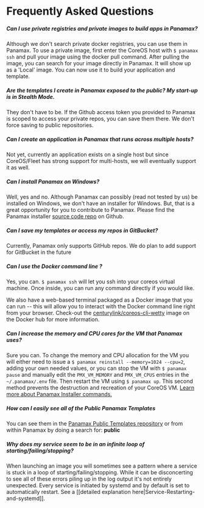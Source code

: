 # Frequently Asked Questions

##### Can I use private registries and private images to build apps in Panamax?

Although we don't search private docker registries, you can use them in Panamax. To use a private image, first enter the CoreOS host with `$ panamax ssh` and pull your image using the docker pull command. After pulling the image, you can search for your image directly in Panamax. It will show up as a 'Local' image. You can now use it to build your application and template.

##### Are the templates I create in Panamax exposed to the public? My start-up is in Stealth Mode. 

They don't have to be. If the Github access token you provided to Panamax is scoped to access your private repos, you can save them there. We don't force saving to public repositories.

##### Can I create an application in Panamax that runs across multiple hosts? 

Not yet, currently an application exists on a single host but since CoreOS/Fleet has strong support for multi-hosts, we will eventually support it as well. 

##### Can I install Panamax on Windows?

Well, yes and no. Although Panamax can possibly (read not tested by us) be installed on Windows, we don't have an installer for Windows. But, that is a great opportunity for you to contribute to Panamax. Please find the Panamax installer [source code repo](https://github.com/CenturyLinkLabs/panamax-coreos) on Github.

##### Can I save my templates or access my repos in GitBucket?

Currently, Panamax only supports GitHub repos. We do plan to add support for GitBucket in the future

##### Can I use the Docker command line ? 

Yes, you can. `$ panamax ssh` will let you ssh into your coreos virtual machine. Once inside, you can run any command directly if you would like. 

We also have a web-based terminal packaged as a Docker image that you can run -- this will allow you to interact with the Docker command line right from your browser. Check-out the [centurylink/coreos-cli-wetty](https://registry.hub.docker.com/u/centurylink/coreos-cli-wetty/) image on the Docker hub for more information.

##### Can I increase the memory and CPU cores for the VM that Panamax uses?

Sure you can. To change the memory and CPU allocation for the VM you will either need to issue a `$ panamax reinstall --memory=1024 --cpu=2`, adding your own needed values, or you can stop the VM with `$ panamax pause` and manually edit the `PMX_VM_MEMORY` and `PMX_VM_CPUS` entries in the `~/.panamax/.env` file. Then restart the VM using `$ panamax up`. This second method prevents the destruction and recreation of your CoreOS VM. [Learn more about Panamax Installer commands.](https://github.com/CenturyLinkLabs/panamax-ui/wiki/Panamax-Installer-Commands)

##### How can I easily see all of the Public Panamax Templates

You can see them in the [Panamax Public Templates repository](https://github.com/CenturyLinkLabs/panamax-public-templates) or from within Panamax by doing a search for: **public**

##### Why does my service seem to be in an infinite loop of starting/failing/stopping?

When launching an image you will sometimes see a pattern where a service is stuck in a loop of starting/failing/stopping. While it can be disconcerting to see all of these errors piling up in the log output it's not entirely unexpected. Every service is initiated by systemd and by default is set to automatically restart.  See a [[detailed explanation here|Service-Restarting-and-systemd]]. 